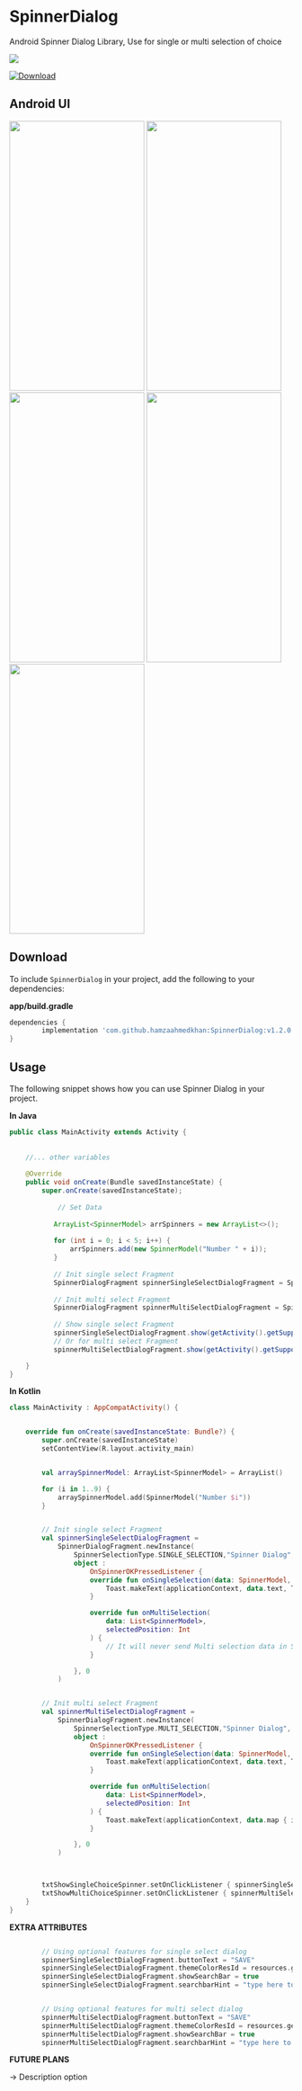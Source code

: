# SpinnerDialog
Android Spinner Dialog Library, Use for single or multi selection of choice

[![](https://jitpack.io/v/hamzaahmedkhan/SpinnerDialog.svg)](https://jitpack.io/#hamzaahmedkhan/SpinnerDialog)

[ ![Download](https://api.bintray.com/packages/hamzaahmedkhan/SpinnerDialog/SpinnerDialog/images/download.svg?version=v1.0) ](https://bintray.com/hamzaahmedkhan/SpinnerDialog/SpinnerDialog/v1.0/link)



## Android UI

<img src='demo/home.png' height=480 width=240 />


<img src='demo/list_0.png' height=480 width=240 />


<img src='demo/list_1.png' height=480 width=240 />


<img src='demo/list_2.png' height=480 width=240 />


<img src='demo/list_3.png' height=480 width=240 />


## Download

To include `SpinnerDialog` in your project, add the following to your dependencies:

**app/build.gradle**
```groovy
dependencies {
        implementation 'com.github.hamzaahmedkhan:SpinnerDialog:v1.2.0'
}
```

## Usage
The following snippet shows how you can use Spinner Dialog in your project.


**In Java**

```java
public class MainActivity extends Activity {
    
    
    //... other variables
    
    @Override
    public void onCreate(Bundle savedInstanceState) {
        super.onCreate(savedInstanceState);
        
            // Set Data
            
           ArrayList<SpinnerModel> arrSpinners = new ArrayList<>();
        
           for (int i = 0; i < 5; i++) {
               arrSpinners.add(new SpinnerModel("Number " + i));
           }
        
           // Init single select Fragment
           SpinnerDialogFragment spinnerSingleSelectDialogFragment = SpinnerDialogFragment.Companion.newInstance(SpinnerDialogFragment.Companion.SINGLE_SELECT_MODE,"Demo", arrSpinners, (data, selectedPosition) -> UIHelper.showToast(getContext(), data.getText()), 0);
           
           // Init multi select Fragment
           SpinnerDialogFragment spinnerMultiSelectDialogFragment = SpinnerDialogFragment.Companion.newInstance(SpinnerDialogFragment.Companion.MULTI_SELECT_MODE,"Demo", arrSpinners, (data, selectedPosition) -> UIHelper.showToast(getContext(), data.getText()), 0);
           
           // Show single select Fragment
           spinnerSingleSelectDialogFragment.show(getActivity().getSupportFragmentManager(), "spinnerDialog");
           // Or for multi select Fragment
           spinnerMultiSelectDialogFragment.show(getActivity().getSupportFragmentManager(), "spinnerDialog");

    }
}
```



**In Kotlin**

```kotlin
class MainActivity : AppCompatActivity() {


    override fun onCreate(savedInstanceState: Bundle?) {
        super.onCreate(savedInstanceState)
        setContentView(R.layout.activity_main)


        val arraySpinnerModel: ArrayList<SpinnerModel> = ArrayList()

        for (i in 1..9) {
            arraySpinnerModel.add(SpinnerModel("Number $i"))
        }


        // Init single select Fragment
        val spinnerSingleSelectDialogFragment =
            SpinnerDialogFragment.newInstance(
                SpinnerSelectionType.SINGLE_SELECTION,"Spinner Dialog", arraySpinnerModel,
                object :
                    OnSpinnerOKPressedListener {
                    override fun onSingleSelection(data: SpinnerModel, selectedPosition: Int) {
                        Toast.makeText(applicationContext, data.text, Toast.LENGTH_LONG).show()
                    }

                    override fun onMultiSelection(
                        data: List<SpinnerModel>,
                        selectedPosition: Int
                    ) {
                        // It will never send Multi selection data in SINGLE_SELECTION Mode
                    }

                }, 0
            )


        // Init multi select Fragment
        val spinnerMultiSelectDialogFragment =
            SpinnerDialogFragment.newInstance(
                SpinnerSelectionType.MULTI_SELECTION,"Spinner Dialog", arraySpinnerModel,
                object :
                    OnSpinnerOKPressedListener {
                    override fun onSingleSelection(data: SpinnerModel, selectedPosition: Int) {
                        Toast.makeText(applicationContext, data.text, Toast.LENGTH_LONG).show()
                    }

                    override fun onMultiSelection(
                        data: List<SpinnerModel>,
                        selectedPosition: Int
                    ) {
                        Toast.makeText(applicationContext, data.map { it.text }.joinToString(" - "), Toast.LENGTH_LONG).show()
                    }

                }, 0
            )



        txtShowSingleChoiceSpinner.setOnClickListener { spinnerSingleSelectDialogFragment.show(supportFragmentManager, "SpinnerDialogFragmentSingle") }
        txtShowMultiChoiceSpinner.setOnClickListener { spinnerMultiSelectDialogFragment.show(supportFragmentManager, "SpinnerDialogFragmentMulti") }
    }
}
```



**EXTRA ATTRIBUTES**
```kotlin

        // Using optional features for single select dialog
        spinnerSingleSelectDialogFragment.buttonText = "SAVE"
        spinnerSingleSelectDialogFragment.themeColorResId = resources.getColor(R.color.material_pink500)
        spinnerSingleSelectDialogFragment.showSearchBar = true
        spinnerSingleSelectDialogFragment.searchbarHint = "type here to search.."


        // Using optional features for multi select dialog
        spinnerMultiSelectDialogFragment.buttonText = "SAVE"
        spinnerMultiSelectDialogFragment.themeColorResId = resources.getColor(R.color.material_pink500)
        spinnerMultiSelectDialogFragment.showSearchBar = true
        spinnerMultiSelectDialogFragment.searchbarHint = "type here to search.."

```


**FUTURE PLANS**

-> Description option
